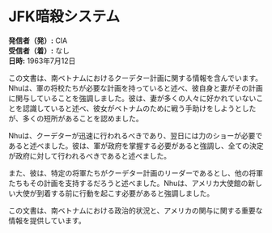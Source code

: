 # JFK暗殺システム

**発信者（発）:** CIA  
**受信者（着）:** なし  
**日時:** 1963年7月12日  

この文書は、南ベトナムにおけるクーデター計画に関する情報を含んでいます。Nhuは、軍の将校たちが必要な計画を持っていると述べ、彼自身と妻がその計画に関与していることを強調しました。彼は、妻が多くの人々に好かれていないことを認識していると述べ、彼女がベトナムのために戦う手助けをしようとしたが、多くの短所があることを認めました。

Nhuは、クーデターが迅速に行われるべきであり、翌日には力のショーが必要であると述べました。彼は、軍が政府を掌握する必要があると強調し、全ての決定が政府に対して行われるべきであると述べました。

また、彼は、特定の将軍たちがクーデター計画のリーダーであるとし、他の将軍たちもその計画を支持するだろうと述べました。Nhuは、アメリカ大使館の新しい大使が到着する前に行動を起こす必要があると強調しました。

この文書は、南ベトナムにおける政治的状況と、アメリカの関与に関する重要な情報を提供しています。